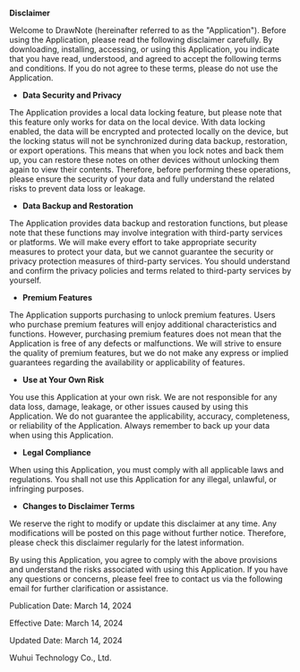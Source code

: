 **Disclaimer**

Welcome to DrawNote (hereinafter referred to as the "Application"). Before using the Application, please read the following disclaimer carefully. By downloading, installing, accessing, or using this Application, you indicate that you have read, understood, and agreed to accept the following terms and conditions. If you do not agree to these terms, please do not use the Application.

- **Data Security and Privacy**

The Application provides a local data locking feature, but please note that this feature only works for data on the local device. With data locking enabled, the data will be encrypted and protected locally on the device, but the locking status will not be synchronized during data backup, restoration, or export operations. This means that when you lock notes and back them up, you can restore these notes on other devices without unlocking them again to view their contents. Therefore, before performing these operations, please ensure the security of your data and fully understand the related risks to prevent data loss or leakage.

- **Data Backup and Restoration**

The Application provides data backup and restoration functions, but please note that these functions may involve integration with third-party services or platforms. We will make every effort to take appropriate security measures to protect your data, but we cannot guarantee the security or privacy protection measures of third-party services. You should understand and confirm the privacy policies and terms related to third-party services by yourself.

- **Premium Features**

The Application supports purchasing to unlock premium features. Users who purchase premium features will enjoy additional characteristics and functions. However, purchasing premium features does not mean that the Application is free of any defects or malfunctions. We will strive to ensure the quality of premium features, but we do not make any express or implied guarantees regarding the availability or applicability of features.

- **Use at Your Own Risk**

You use this Application at your own risk. We are not responsible for any data loss, damage, leakage, or other issues caused by using this Application. We do not guarantee the applicability, accuracy, completeness, or reliability of the Application. Always remember to back up your data when using this Application.

- **Legal Compliance**

When using this Application, you must comply with all applicable laws and regulations. You shall not use this Application for any illegal, unlawful, or infringing purposes.

- **Changes to Disclaimer Terms**

We reserve the right to modify or update this disclaimer at any time. Any modifications will be posted on this page without further notice. Therefore, please check this disclaimer regularly for the latest information.

By using this Application, you agree to comply with the above provisions and understand the risks associated with using this Application. If you have any questions or concerns, please feel free to contact us via the following email for further clarification or assistance.

Publication Date: March 14, 2024

Effective Date: March 14, 2024

Updated Date: March 14, 2024

Wuhui Technology Co., Ltd.